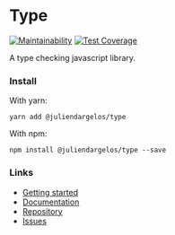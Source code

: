 # Type

[![Maintainability](https://api.codeclimate.com/v1/badges/8a8977d0128624b2be8e/maintainability)](https://codeclimate.com/github/juliendargelos/type/maintainability)
[![Test Coverage](https://api.codeclimate.com/v1/badges/8a8977d0128624b2be8e/test_coverage)](https://codeclimate.com/github/juliendargelos/type/test_coverage)

A type checking javascript library.

### Install

With yarn:

```shell
yarn add @juliendargelos/type
```

With npm:

```shell
npm install @juliendargelos/type --save
```

### Links

- [Getting started](https://juliendargelos.github.io/type/tutorial-getting-started)
- [Documentation](https://juliendargelos.github.io/type)
- [Repository](https://github.com/juliendargelos/type)
- [Issues](https://github.com/juliendargelos/type/issues)